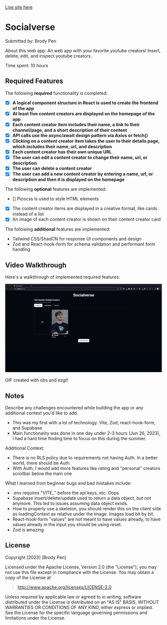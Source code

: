 [Live site here](https://socialverse-blond.vercel.app/)

# Socialverse


Submitted by: Brody Pen

About this web app: An web app with your favorite youtube creators! Insert, delete, edit, and inspect youtube creators.

Time spent: 10 hours

## Required Features

The following **required** functionality is completed:

- [X] **A logical component structure in React is used to create the frontend of the app**
- [X] **At least five content creators are displayed on the homepage of the app**
- [X] **Each content creator item includes their name, a link to their channel/page, and a short description of their content**
- [X] **API calls use the async/await design pattern via Axios or fetch()**
- [X] **Clicking on a content creator item takes the user to their details page, which includes their name, url, and description**
- [X] **Each content creator has their own unique URL**
- [X] **The user can edit a content creator to change their name, url, or description**
- [X] **The user can delete a content creator**
- [X] **The user can add a new content creator by entering a name, url, or description and then it is displayed on the homepage**

The following **optional** features are implemented:

- [] Picocss is used to style HTML elements
- [X] The content creator items are displayed in a creative format, like cards instead of a list
- [X] An image of each content creator is shown on their content creator card

The following **additional** features are implemented:
- Tailwind CSS/ShadCN for response UI components and design
- Zod and React-hook-form for schema validation and performant form handling

## Video Walkthrough

Here's a walkthrough of implemented required features:

<img src='socialversegif.gif' title='Video Walkthrough' width='' alt='Video Walkthrough' />

GIF created with obs and ezgif


## Notes

Describe any challenges encountered while building the app or any additional context you'd like to add.
- This was my first with a lot of technology. Vite, Zod, react-hook-form, and Supabase
- Main functionality was done in one day under 2-3 hours (Jun 26, 2023), I had a hard time finding time to focus on this during the summer.

Additional Context:
- There is no RLS policy due to requirements not having Auth. In a better world, there should be Auth.
- With Auth, I would add more features like rating and "personal" creators scrollbar below the main one


What I learned from beginner bugs and bad mistakes include:
- .env requires "VITE_" before the api keys, etc. Oops
- Supabase insert/delete/update used to return a data object, but not anymore. This led to issues assuming data object exists.
- How to properly use a skeleton, you should render this on the client side as loadingContext as relative under the image. Images load bit by bit.
- React-hook-form "values" are not meant to have values already, to have values already in the input you should be using reset.
- Zod is amazing

## License

Copyright [2023] [Brody Pen]

Licensed under the Apache License, Version 2.0 (the "License"); you may not use this file except in compliance with the License. You may obtain a copy of the License at

> http://www.apache.org/licenses/LICENSE-2.0

Unless required by applicable law or agreed to in writing, software distributed under the License is distributed on an "AS IS" BASIS, WITHOUT WARRANTIES OR CONDITIONS OF ANY KIND, either express or implied. See the License for the specific language governing permissions and limitations under the License.